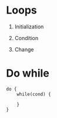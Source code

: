 # Loops

1. Initialization

2. Condition

3. Change

# Do while

````
do {
	while(cond) {

	}
}
````